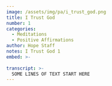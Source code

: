 ```yaml
---
image: /assets/img/pa/i_trust_god.png
title: I Trust God
number: 1
categories:
  - Meditations
  - Positive Affirmations
author: Hope Staff
notes: I Trust God 1
embed: >-
  
transcript: >-
  SOME LINES OF TEXT START HERE
---
```

